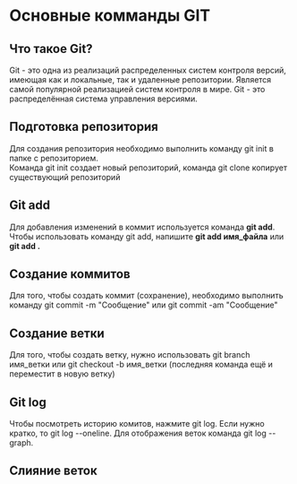# Основные комманды GIT

## Что такое Git?
Git - это одна из реализаций распределенных систем контроля версий, имеющая как и локальные, так и удаленные репозитории. Является самой популярной реализацией систем контроля в мире.
Git - это распределённая система управления версиями.

## Подготовка репозитория
Для создания репозитория необходимо выполнить команду git init в папке с репозиторием.  
Команда git init создает новый репозиторий, команда git clone копирует существующий репозиторий

## Git add
Для добавления изменений в коммит используется команда **git add**. Чтобы использовать команду git add, напишите **git add имя_файла** или **git add .**

## Создание коммитов
Для того, чтобы создать коммит (сохранение), необходимо выполнить команду git commit -m "Сообщение" или git commit -am "Сообщение"


## Создание ветки
Для того, чтобы создать ветку, нужно использовать git branch имя_ветки или git checkout -b имя_ветки (последняя команда ещё и переместит в новую ветку)

## Git log
Чтобы посмотреть историю комитов, нажмите git log. Если нужно кратко, то git log --oneline. Для отображения веток команда git log --graph. 

## Слияние веток
